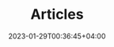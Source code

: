 ---
title: "Articles"
date: 2023-01-29T00:36:45+04:00

layout: "archives"
slug: "articles"

menu:
    main:
        weight: -90
        params: 
            icon: archives
---